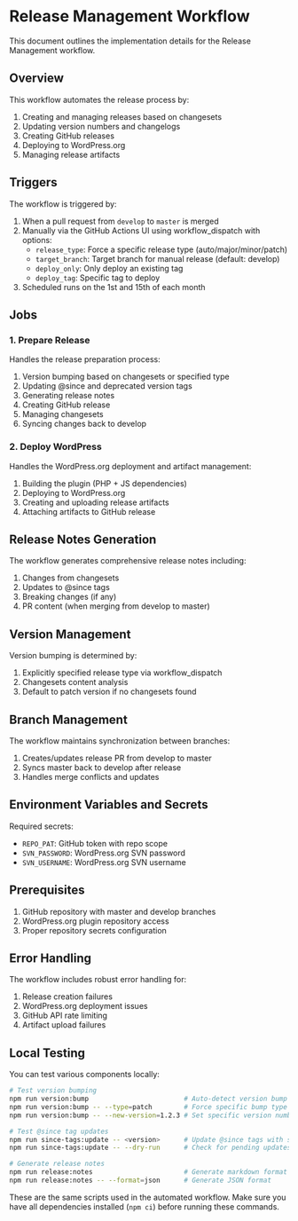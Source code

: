 # Release Management Workflow

This document outlines the implementation details for the Release Management workflow.

## Overview

This workflow automates the release process by:

1. Creating and managing releases based on changesets
2. Updating version numbers and changelogs
3. Creating GitHub releases
4. Deploying to WordPress.org
5. Managing release artifacts

## Triggers

The workflow is triggered by:

1. When a pull request from `develop` to `master` is merged
2. Manually via the GitHub Actions UI using workflow_dispatch with options:
   - `release_type`: Force a specific release type (auto/major/minor/patch)
   - `target_branch`: Target branch for manual release (default: develop)
   - `deploy_only`: Only deploy an existing tag
   - `deploy_tag`: Specific tag to deploy
3. Scheduled runs on the 1st and 15th of each month

## Jobs

### 1. Prepare Release

Handles the release preparation process:

1. Version bumping based on changesets or specified type
2. Updating @since and deprecated version tags
3. Generating release notes
4. Creating GitHub release
5. Managing changesets
6. Syncing changes back to develop

### 2. Deploy WordPress

Handles the WordPress.org deployment and artifact management:

1. Building the plugin (PHP + JS dependencies)
2. Deploying to WordPress.org
3. Creating and uploading release artifacts
4. Attaching artifacts to GitHub release

## Release Notes Generation

The workflow generates comprehensive release notes including:

1. Changes from changesets
2. Updates to @since tags
3. Breaking changes (if any)
4. PR content (when merging from develop to master)

## Version Management

Version bumping is determined by:

1. Explicitly specified release type via workflow_dispatch
2. Changesets content analysis
3. Default to patch version if no changesets found

## Branch Management

The workflow maintains synchronization between branches:

1. Creates/updates release PR from develop to master
2. Syncs master back to develop after release
3. Handles merge conflicts and updates

## Environment Variables and Secrets

Required secrets:

- `REPO_PAT`: GitHub token with repo scope
- `SVN_PASSWORD`: WordPress.org SVN password
- `SVN_USERNAME`: WordPress.org SVN username

## Prerequisites

1. GitHub repository with master and develop branches
2. WordPress.org plugin repository access
3. Proper repository secrets configuration

## Error Handling

The workflow includes robust error handling for:

1. Release creation failures
2. WordPress.org deployment issues
3. GitHub API rate limiting
4. Artifact upload failures

## Local Testing

You can test various components locally:

```bash
# Test version bumping
npm run version:bump                        # Auto-detect version bump from changesets
npm run version:bump -- --type=patch        # Force specific bump type (patch|minor|major)
npm run version:bump -- --new-version=1.2.3 # Set specific version number

# Test @since tag updates
npm run since-tags:update -- <version>      # Update @since tags with specific version
npm run since-tags:update -- --dry-run      # Check for pending updates without applying

# Generate release notes
npm run release:notes                       # Generate markdown format
npm run release:notes -- --format=json      # Generate JSON format
```

These are the same scripts used in the automated workflow. Make sure you have all dependencies installed (`npm ci`) before running these commands.
